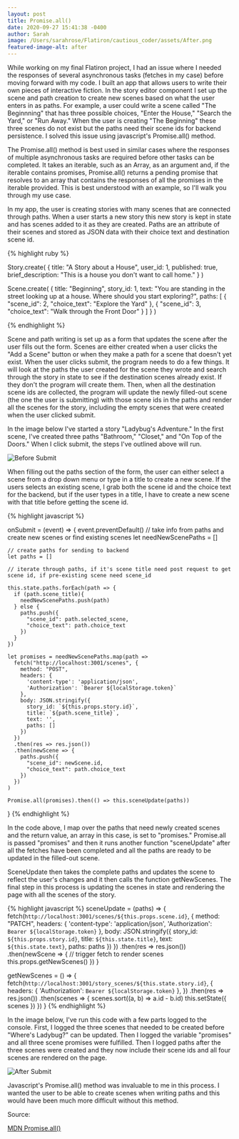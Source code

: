 ```yaml
---
layout: post
title: Promise.all()
date: 2020-09-27 15:41:38 -0400
author: Sarah
image: /Users/sarahrose/Flatiron/cautious_coder/assets/After.png
featured-image-alt: after
---
```


While working on my final Flatiron project, I had an issue where I needed the responses of several asynchronous tasks (fetches in my case) before moving forward with my code. I built an app that allows users to write their own pieces of interactive fiction. In the story editor component I set up the scene and path creation to create new scenes based on what the user enters in as paths. For example, a user could write a scene called "The Beginnning" that has three possible choices, "Enter the House," "Search the Yard," or "Run Away." When the user is creating "The Beginning" these three scenes do not exist but the paths need their scene ids for backend persistence. I solved this issue using javascript's Promise.all() method.

The Promise.all() method is best used in similar cases where the responses of multiple asynchronous tasks are required before other tasks can be completed. It takes an iterable, such as an Array, as an argument and, if the iterable contains promises, Promise.all() returns a pending promise that resolves to an array that contains the responses of all the promises in the iterable provided. This is best understood with an example, so I'll walk you through my use case.

In my app, the user is creating stories with many scenes that are connected through paths. When a user starts a new story this new story is kept in state and has scenes added to it as they are created. Paths are an attribute of their scenes and stored as JSON data with their choice text and destination scene id. 

{% highlight ruby %}

Story.create(
  {
    title: "A Story about a House",
    user_id: 1,
    published: true,
    brief_description: "This is a house you don't want to call home."
  }
)

Scene.create(
  {
    title: "Beginning",
    story_id: 1,
    text: "You are standing in the street looking up at a house. Where should you start exploring?",
    paths: [
      {
        "scene_id": 2,
        "choice_text": "Explore the Yard"
      },
      {
        "scene_id": 3,
        "choice_text": "Walk through the Front Door"
      }
    ]
  }
)

{% endhighlight %}

Scene and path writing is set up as a form that updates the scene after the user fills out the form. Scenes are either created when a user clicks the "Add a Scene" button or when they make a path for a scene that doesn't yet exist. When the user clicks submit, the program needs to do a few things. It will look at the paths the user created for the scene they wrote and search through the story in state to see if the destination scenes already exist. If they don't the program will create them. Then, when all the destination scene ids are collected, the program will update the newly filled-out scene (the one the user is submitting) with those scene ids in the paths and render all the scenes for the story, including the empty scenes that were created when the user clicked submit.

In the image below I've started a story "Ladybug's Adventure." In the first scene, I've created three paths "Bathroom," "Closet," and "On Top of the Doors." When I click submit, the steps I've outlined above will run.

![Before Submit](/cautious-coder/assets/Before.png)

When filling out the paths section of the form, the user can either select a scene from a drop down menu or type in a title to create a new scene. If the users selects an existing scene, I grab both the scene id and the choice text for the backend, but if the user types in a title, I have to create a new scene with that title before getting the scene id. 

{% highlight javascript %}

  onSubmit = (event) => {
    event.preventDefault()
    // take info from paths and create new scenes or find existing scenes
    let needNewScenePaths = []

    // create paths for sending to backend
    let paths = []

    // iterate through paths, if it's scene title need post request to get scene id, if pre-existing scene need scene_id

    this.state.paths.forEach(path => {
      if (path.scene_title){
        needNewScenePaths.push(path)
      } else {
        paths.push({
          "scene_id": path.selected_scene,
          "choice_text": path.choice_text
        })
      }
    })

    let promises = needNewScenePaths.map(path => 
      fetch("http://localhost:3001/scenes", {
        method: "POST",
        headers: {
          'content-type': 'application/json',
          'Authorization': `Bearer ${localStorage.token}`
        },
        body: JSON.stringify({
          story_id: `${this.props.story.id}`,
          title: `${path.scene_title}`,
          text: '',
          paths: []
        })
      })
      .then(res => res.json())
      .then(newScene => {
        paths.push({
          "scene_id": newScene.id,
          "choice_text": path.choice_text
        })
      })
    )

    Promise.all(promises).then(() => this.sceneUpdate(paths))
  }
{% endhighlight %}

In the code above, I map over the paths that need newly created scenes and the return value, an array in this case, is set to "promises." Promise.all is passed "promises" and then it runs another function "sceneUpdate" after all the fetches have been completed and all the paths are ready to be updated in the filled-out scene. 

SceneUpdate then takes the complete paths and updates the scene to reflect the user's changes and it then calls the function getNewScenes. The final step in this process is updating the scenes in state and rendering the page with all the scenes of the story.

{% highlight javascript %}
  sceneUpdate = (paths) => {
    fetch(`http://localhost:3001/scenes/${this.props.scene.id}`, {
      method: "PATCH",
      headers: {
        'content-type': 'application/json',
        'Authorization': `Bearer ${localStorage.token}`
      },
      body: JSON.stringify({
        story_id: `${this.props.story.id}`,
        title: `${this.state.title}`,
        text: `${this.state.text}`,
        paths: paths
      })
    })
    .then(res => res.json())
    .then(newScene => {
      // trigger fetch to render scenes
      this.props.getNewScenes()
    })
  }

  getNewScenes = () => {
    fetch(`http://localhost:3001/story_scenes/${this.state.story.id}`, {
      headers: {
        'Authorization': `Bearer ${localStorage.token}`
      },
    })
    .then(res => res.json())
    .then(scenes => {
      scenes.sort((a, b) => a.id - b.id)
      this.setState({
        scenes 
      })
    })
  }
{% endhighlight %}

In the image below, I've run this code with a few parts logged to the console. First, I logged the three scenes that needed to be created before "Where's Ladybug?" can be updated. Then I logged the variable "promises" and all three scene promises were fulfilled. Then I logged paths after the three scenes were created and they now include their scene ids and all four scenes are rendered on the page.

![After Submit](/cautious-coder/assets/After.png)

Javascript's Promise.all() method was invaluable to me in this process. I wanted the user to be able to create scenes when writing paths and this would have been much more difficult without this method.

Source:

[MDN Promise.all()](https://developer.mozilla.org/en-US/docs/Web/JavaScript/Reference/Global_Objects/Promise/all)